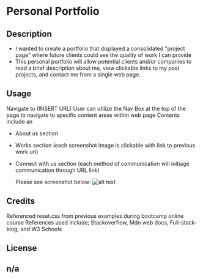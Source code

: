 # Personal Portfolio

## Description

- I wanted to create a portfolio that displayed a consolidated "project page" where future clients could see the quality of work I can provide 
- This personal portfolio will allow potential clients and/or companies to read a brief description about me, view clickable links to my past projects, and contact me from a single web page.

## Usage
Navigate to (INSERT URL)
User can utilize the Nav Box at the top of the page to navigate to specific content areas within web page
Contents include an 
- About us section
- Works section (each screenshot image is clickable with link to previous work url)
- Connect with us section (each method of communication will initiage communication through URL link)

  Please see screenshot below:
    ![alt text]("C:\Users\britt\bootcamp\challenges\pers-portfolio\assets\images\screenshot.png")
   

## Credits
Referenced reset.css from previous examples during bootcamp online course
References used include; Stackoverflow, Mdn web docs, Full-stack-blog, and W3 Schools

## License
n/a
---
